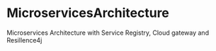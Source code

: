 # MicroservicesArchitecture
Microservices Architecture with Service Registry, Cloud gateway and Resillence4j
